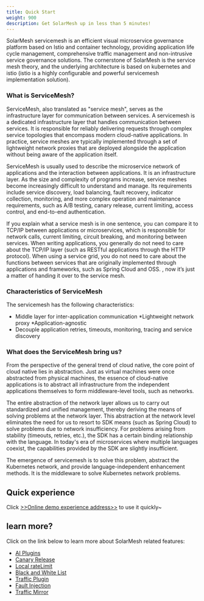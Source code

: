 ```yaml
---
title: Quick Start
weight: 900
description: Get SolarMesh up in less than 5 minutes!
---
```


SolarMesh servicemesh is an efficient visual microservice governance platform based on Istio and container technology,
providing application life cycle management, comprehensive traffic management and non-intrusive service governance solutions.
The cornerstone of SolarMesh is the service mesh theory, and the underlying architecture is based on kubernetes and istio
(istio is a highly configurable and powerful servicemesh implementation solution).

### What is ServiceMesh?

ServiceMesh, also translated as "service mesh", serves as the infrastructure layer for communication between services. A servicemesh is a dedicated infrastructure layer that handles communication between services. It is responsible for reliably delivering requests through complex service topologies that encompass modern cloud-native applications. In practice, service meshes are typically implemented through a set of lightweight network proxies that are deployed alongside the application without being aware of the application itself.

ServiceMesh is usually used to describe the microservice network of applications and the interaction between applications. It is an infrastructure layer. As the size and complexity of programs increase, service meshes become increasingly difficult to understand and manage. Its requirements include service discovery, load balancing, fault recovery, indicator collection, monitoring, and more complex operation and maintenance requirements, such as A/B testing, canary release, current limiting, access control, and end-to-end authentication.

If you explain what a service mesh is in one sentence, you can compare it to TCP/IP between applications or microservices, which is responsible for network calls, current limiting, circuit breaking, and monitoring between services. When writing applications, you generally do not need to care about the TCP/IP layer (such as RESTful applications through the HTTP protocol). When using a service grid, you do not need to care about the functions between services that are originally implemented through applications and frameworks, such as Spring Cloud and OSS. , now it’s just a matter of handing it over to the service mesh.

### Characteristics of ServiceMesh

The servicemesh has the following characteristics:

* Middle layer for inter-application communication
  *Lightweight network proxy
  *Application-agnostic
* Decouple application retries, timeouts, monitoring, tracing and service discovery

### What does the ServiceMesh bring us?

From the perspective of the general trend of cloud native, the core point of cloud native lies in abstraction. Just as virtual machines were once abstracted from physical machines, the essence of cloud-native applications is to abstract all infrastructure from the independent applications themselves to form middleware-level tools, such as networks.

The entire abstraction of the network layer allows us to carry out standardized and unified management, thereby deriving the means of solving problems at the network layer. This abstraction at the network level eliminates the need for us to resort to SDK means (such as Spring Cloud) to solve problems due to network insufficiency. For problems arising from stability (timeouts, retries, etc.), the SDK has a certain binding relationship with the language. In today's era of microservices where multiple languages coexist, the capabilities provided by the SDK are slightly insufficient.

The emergence of servicemesh is to solve this problem, abstract the Kubernetes network, and provide language-independent enhancement methods. It is the middleware to solve Kubernetes network problems.

## Quick experience

Click [>>Online demo experience address>>](http://demo.solarmesh.cn/) to use it quickly~

## learn more?

Click on the link below to learn more about SolarMesh related features:

- [AI Plugins](/docs/v1.13.x/tutorials/wasmplugin/)
- [Canary Release](/docs/v1.13.x/tutorials/canary/)
- [Local rateLimit](/docs/v1.13.x/tutorials/ratelimit/)
- [Black and White List](/docs/v1.13.x/tutorials/ap/)
- [Traffic Plugin](/docs/v1.13.x/tutorials/mirror/)
- [Fault Injection](/docs/v1.13.x/tutorials/fault/)
- [Traffic Mirror](/docs/v1.13.x/tutorials/mirror/)
